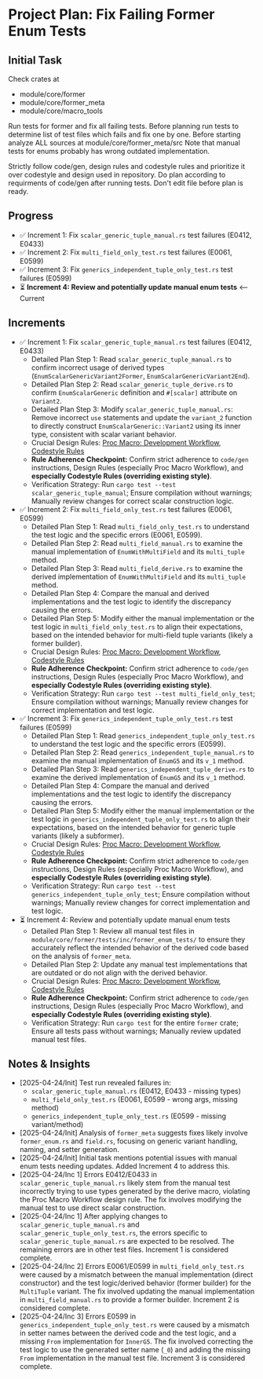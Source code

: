 # Project Plan: Fix Failing Former Enum Tests

## Initial Task

Check crates at
- module/core/former
- module/core/former_meta
- module/core/macro_tools

Run tests for former and fix all failing tests.
Before planning run tests to determine list of test files which fails and fix one by one.
Before starting analyze ALL sources at module/core/former_meta/src
Note that manual tests for enums probably has wrong outdated implementation.

Strictly follow code/gen, design rules and codestyle rules and prioritize it over codestyle and design used in repository.
Do plan according to requirments of code/gen after running tests. Don't edit file before plan is ready.

## Progress

*   ✅ Increment 1: Fix `scalar_generic_tuple_manual.rs` test failures (E0412, E0433)
*   ✅ Increment 2: Fix `multi_field_only_test.rs` test failures (E0061, E0599)
*   ✅ Increment 3: Fix `generics_independent_tuple_only_test.rs` test failures (E0599)
*   ⏳ **Increment 4: Review and potentially update manual enum tests** <-- Current

## Increments

*   ✅ Increment 1: Fix `scalar_generic_tuple_manual.rs` test failures (E0412, E0433)
    *   Detailed Plan Step 1: Read `scalar_generic_tuple_manual.rs` to confirm incorrect usage of derived types (`EnumScalarGenericVariant2Former`, `EnumScalarGenericVariant2End`).
    *   Detailed Plan Step 2: Read `scalar_generic_tuple_derive.rs` to confirm `EnumScalarGeneric` definition and `#[scalar]` attribute on `Variant2`.
    *   Detailed Plan Step 3: Modify `scalar_generic_tuple_manual.rs`: Remove incorrect `use` statements and update the `variant_2` function to directly construct `EnumScalarGeneric::Variant2` using its inner type, consistent with scalar variant behavior.
    *   Crucial Design Rules: [Proc Macro: Development Workflow](#proc-macro-development-workflow), [Codestyle Rules](#code-style-rules)
    *   **Rule Adherence Checkpoint:** Confirm strict adherence to `code/gen` instructions, Design Rules (especially Proc Macro Workflow), and **especially Codestyle Rules (overriding existing style)**.
    *   Verification Strategy: Run `cargo test --test scalar_generic_tuple_manual`; Ensure compilation without warnings; Manually review changes for correct scalar construction logic.
*   ✅ Increment 2: Fix `multi_field_only_test.rs` test failures (E0061, E0599)
    *   Detailed Plan Step 1: Read `multi_field_only_test.rs` to understand the test logic and the specific errors (E0061, E0599).
    *   Detailed Plan Step 2: Read `multi_field_manual.rs` to examine the manual implementation of `EnumWithMultiField` and its `multi_tuple` method.
    *   Detailed Plan Step 3: Read `multi_field_derive.rs` to examine the derived implementation of `EnumWithMultiField` and its `multi_tuple` method.
    *   Detailed Plan Step 4: Compare the manual and derived implementations and the test logic to identify the discrepancy causing the errors.
    *   Detailed Plan Step 5: Modify either the manual implementation or the test logic in `multi_field_only_test.rs` to align their expectations, based on the intended behavior for multi-field tuple variants (likely a former builder).
    *   Crucial Design Rules: [Proc Macro: Development Workflow](#proc-macro-development-workflow), [Codestyle Rules](#code-style-rules)
    *   **Rule Adherence Checkpoint:** Confirm strict adherence to `code/gen` instructions, Design Rules (especially Proc Macro Workflow), and **especially Codestyle Rules (overriding existing style)**.
    *   Verification Strategy: Run `cargo test --test multi_field_only_test`; Ensure compilation without warnings; Manually review changes for correct implementation and test logic.
*   ✅ Increment 3: Fix `generics_independent_tuple_only_test.rs` test failures (E0599)
    *   Detailed Plan Step 1: Read `generics_independent_tuple_only_test.rs` to understand the test logic and the specific errors (E0599).
    *   Detailed Plan Step 2: Read `generics_independent_tuple_manual.rs` to examine the manual implementation of `EnumG5` and its `v_1` method.
    *   Detailed Plan Step 3: Read `generics_independent_tuple_derive.rs` to examine the derived implementation of `EnumG5` and its `v_1` method.
    *   Detailed Plan Step 4: Compare the manual and derived implementations and the test logic to identify the discrepancy causing the errors.
    *   Detailed Plan Step 5: Modify either the manual implementation or the test logic in `generics_independent_tuple_only_test.rs` to align their expectations, based on the intended behavior for generic tuple variants (likely a subformer).
    *   Crucial Design Rules: [Proc Macro: Development Workflow](#proc-macro-development-workflow), [Codestyle Rules](#code-style-rules)
    *   **Rule Adherence Checkpoint:** Confirm strict adherence to `code/gen` instructions, Design Rules (especially Proc Macro Workflow), and **especially Codestyle Rules (overriding existing style)**.
    *   Verification Strategy: Run `cargo test --test generics_independent_tuple_only_test`; Ensure compilation without warnings; Manually review changes for correct implementation and test logic.
*   ⏳ Increment 4: Review and potentially update manual enum tests
    *   Detailed Plan Step 1: Review all manual test files in `module/core/former/tests/inc/former_enum_tests/` to ensure they accurately reflect the intended behavior of the derived code based on the analysis of `former_meta`.
    *   Detailed Plan Step 2: Update any manual test implementations that are outdated or do not align with the derived behavior.
    *   Crucial Design Rules: [Proc Macro: Development Workflow](#proc-macro-development-workflow), [Codestyle Rules](#code-style-rules)
    *   **Rule Adherence Checkpoint:** Confirm strict adherence to `code/gen` instructions, Design Rules (especially Proc Macro Workflow), and **especially Codestyle Rules (overriding existing style)**.
    *   Verification Strategy: Run `cargo test` for the entire `former` crate; Ensure all tests pass without warnings; Manually review updated manual test files.

## Notes & Insights

*   [2025-04-24/Init] Test run revealed failures in:
    *   `scalar_generic_tuple_manual.rs` (E0412, E0433 - missing types)
    *   `multi_field_only_test.rs` (E0061, E0599 - wrong args, missing method)
    *   `generics_independent_tuple_only_test.rs` (E0599 - missing variant/method)
*   [2025-04-24/Init] Analysis of `former_meta` suggests fixes likely involve `former_enum.rs` and `field.rs`, focusing on generic variant handling, naming, and setter generation.
*   [2025-04-24/Init] Initial task mentions potential issues with manual enum tests needing updates. Added Increment 4 to address this.
*   [2025-04-24/Inc 1] Errors E0412/E0433 in `scalar_generic_tuple_manual.rs` likely stem from the manual test incorrectly trying to use types generated by the derive macro, violating the Proc Macro Workflow design rule. The fix involves modifying the manual test to use direct scalar construction.
*   [2025-04-24/Inc 1] After applying changes to `scalar_generic_tuple_manual.rs` and `scalar_generic_tuple_only_test.rs`, the errors specific to `scalar_generic_tuple_manual.rs` are expected to be resolved. The remaining errors are in other test files. Increment 1 is considered complete.
*   [2025-04-24/Inc 2] Errors E0061/E0599 in `multi_field_only_test.rs` were caused by a mismatch between the manual implementation (direct constructor) and the test logic/derived behavior (former builder) for the `MultiTuple` variant. The fix involved updating the manual implementation in `multi_field_manual.rs` to provide a former builder. Increment 2 is considered complete.
*   [2025-04-24/Inc 3] Errors E0599 in `generics_independent_tuple_only_test.rs` were caused by a mismatch in setter names between the derived code and the test logic, and a missing `From` implementation for `InnerG5`. The fix involved correcting the test logic to use the generated setter name (`_0`) and adding the missing `From` implementation in the manual test file. Increment 3 is considered complete.
